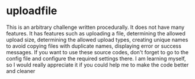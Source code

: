 # uploadfile
This is an arbitrary challenge written procedurally. It does not have many features. It has features such as uploading a file, determining the allowed upload size, determining the allowed upload types, creating unique names to avoid copying files with duplicate names, displaying error or success messages.
If you want to use these source codes, don't forget to go to the config file and configure the required settings there. I am learning myself, so I would really appreciate it if you could help me to make the code better and cleaner